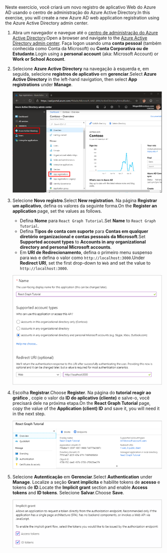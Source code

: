 <!-- markdownlint-disable MD002 MD041 -->

<span data-ttu-id="e40f0-101">Neste exercício, você criará um novo registro de aplicativo Web do Azure AD usando o centro de administração do Azure Active Directory.</span><span class="sxs-lookup"><span data-stu-id="e40f0-101">In this exercise, you will create a new Azure AD web application registration using the Azure Active Directory admin center.</span></span>

1. <span data-ttu-id="e40f0-102">Abra um navegador e navegue até o [centro de administração do Azure Active Directory](https://aad.portal.azure.com).</span><span class="sxs-lookup"><span data-stu-id="e40f0-102">Open a browser and navigate to the [Azure Active Directory admin center](https://aad.portal.azure.com).</span></span> <span data-ttu-id="e40f0-103">Faça logon usando uma **conta pessoal** (também conhecida como Conta da Microsoft) ou **Conta Corporativa ou de Estudante**.</span><span class="sxs-lookup"><span data-stu-id="e40f0-103">Login using a **personal account** (aka: Microsoft Account) or **Work or School Account**.</span></span>

1. <span data-ttu-id="e40f0-104">Selecione **Azure Active Directory** na navegação à esquerda e, em seguida, selecione **registros de aplicativo** em **gerenciar**.</span><span class="sxs-lookup"><span data-stu-id="e40f0-104">Select **Azure Active Directory** in the left-hand navigation, then select **App registrations** under **Manage**.</span></span>

    ![<span data-ttu-id="e40f0-105">Uma captura de tela dos registros de aplicativo</span><span class="sxs-lookup"><span data-stu-id="e40f0-105">A screenshot of the App registrations</span></span> ](./images/aad-portal-app-registrations.png)

1. <span data-ttu-id="e40f0-106">Selecione **Novo registro**.</span><span class="sxs-lookup"><span data-stu-id="e40f0-106">Select **New registration**.</span></span> <span data-ttu-id="e40f0-107">Na página **Registrar um aplicativo**, defina os valores da seguinte forma.</span><span class="sxs-lookup"><span data-stu-id="e40f0-107">On the **Register an application** page, set the values as follows.</span></span>

    - <span data-ttu-id="e40f0-108">Defina **Nome** para `React Graph Tutorial`.</span><span class="sxs-lookup"><span data-stu-id="e40f0-108">Set **Name** to `React Graph Tutorial`.</span></span>
    - <span data-ttu-id="e40f0-109">Defina **Tipos de conta com suporte** para **Contas em qualquer diretório organizacional e contas pessoais da Microsoft**.</span><span class="sxs-lookup"><span data-stu-id="e40f0-109">Set **Supported account types** to **Accounts in any organizational directory and personal Microsoft accounts**.</span></span>
    - <span data-ttu-id="e40f0-110">Em **URI de Redirecionamento**, defina o primeiro menu suspenso para `Web` e defina o valor como `http://localhost:3000`.</span><span class="sxs-lookup"><span data-stu-id="e40f0-110">Under **Redirect URI**, set the first drop-down to `Web` and set the value to `http://localhost:3000`.</span></span>

    ![Uma captura de tela da página registrar um aplicativo](./images/aad-register-an-app.png)

1. <span data-ttu-id="e40f0-112">Escolha **Registrar**.</span><span class="sxs-lookup"><span data-stu-id="e40f0-112">Choose **Register**.</span></span> <span data-ttu-id="e40f0-113">Na página do **tutorial reagir ao gráfico** , copie o valor da **ID do aplicativo (cliente)** e salve-o, você precisará dele na próxima etapa.</span><span class="sxs-lookup"><span data-stu-id="e40f0-113">On the **React Graph Tutorial** page, copy the value of the **Application (client) ID** and save it, you will need it in the next step.</span></span>

    ![Uma captura de tela da ID do aplicativo do novo registro de aplicativo](./images/aad-application-id.png)

1. <span data-ttu-id="e40f0-115">Selecione **Autenticação** em **Gerenciar**.</span><span class="sxs-lookup"><span data-stu-id="e40f0-115">Select **Authentication** under **Manage**.</span></span> <span data-ttu-id="e40f0-116">Localize a seção **Grant implícita** e habilite tokens de **acesso** e tokens de **ID**.</span><span class="sxs-lookup"><span data-stu-id="e40f0-116">Locate the **Implicit grant** section and enable **Access tokens** and **ID tokens**.</span></span> <span data-ttu-id="e40f0-117">Selecione **Salvar**.</span><span class="sxs-lookup"><span data-stu-id="e40f0-117">Choose **Save**.</span></span>

    ![Uma captura de tela da seção Grant implícita](./images/aad-implicit-grant.png)
